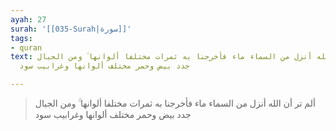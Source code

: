 ```yaml
---
ayah: 27
surah: '[[035-Surah|سورة]]'
tags:
- quran
text: ألم تر أن الله أنزل من السماء ماء فأخرجنا به ثمرات مختلفا ألوانها ۚ ومن الجبال
  جدد بيض وحمر مختلف ألوانها وغرابيب سود

---
```

> ألم تر أن الله أنزل من السماء ماء فأخرجنا به ثمرات مختلفا ألوانها ۚ ومن الجبال جدد بيض وحمر مختلف ألوانها وغرابيب سود
